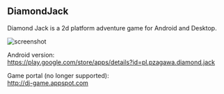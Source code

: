 ## DiamondJack
Diamond Jack is a 2d platform adventure game for Android and Desktop.

![screenshot](http://dj-game.appspot.com/gfx/shots/shot1.jpg)

Android version:  
https://play.google.com/store/apps/details?id=pl.pzagawa.diamond.jack

Game portal (no longer supported):  
http://dj-game.appspot.com
